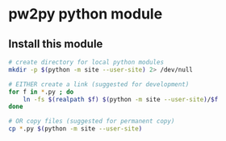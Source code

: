 pw2py python module
====================


Install this module
------------------

```bash
# create directory for local python modules
mkdir -p $(python -m site --user-site) 2> /dev/null

# EITHER create a link (suggested for development)
for f in *.py ; do
    ln -fs $(realpath $f) $(python -m site --user-site)/$f
done

# OR copy files (suggested for permanent copy)
cp *.py $(python -m site --user-site)
```

